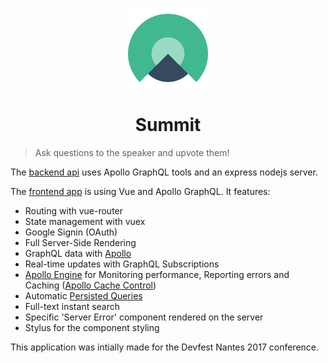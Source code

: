 <p align="center">
  <img src="https://raw.githubusercontent.com/Akryum/devfest-nantes-2017/master/logo.png" />
</p>

<h1 align="center">Summit</h1>

> Ask questions to the speaker and upvote them!

The [backend api](./api) uses Apollo GraphQL tools and an express nodejs server.

The [frontend app](./app) is using Vue and Apollo GraphQL. It features:

- Routing with vue-router
- State management with vuex
- Google Signin (OAuth)
- Full Server-Side Rendering
- GraphQL data with [Apollo](https://www.apollographql.com/)
- Real-time updates with GraphQL Subscriptions
- [Apollo Engine](https://www.apollographql.com/engine/) for Monitoring performance, Reporting errors and Caching ([Apollo Cache Control](https://github.com/apollographql/apollo-cache-control))
- Automatic [Persisted Queries](https://github.com/apollographql/apollo-link-persisted-queries)
- Full-text instant search
- Specific 'Server Error' component rendered on the server
- Stylus for the component styling

This application was intially made for the Devfest Nantes 2017 conference.
